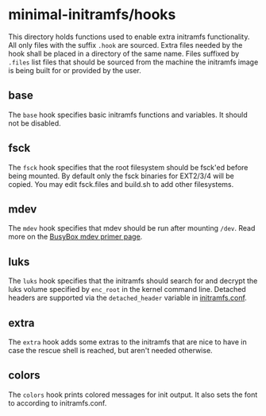 # minimal-initramfs/hooks

This directory holds functions used to enable extra initramfs functionality. All only files with the suffix `.hook` are sourced. Extra files needed by the hook shall be placed in a directory of the same name. Files suffixed by `.files` list files that should be sourced from the machine the initramfs image is being built for or provided by the user.

## base

The `base` hook specifies basic initramfs functions and variables. It should not be disabled.

## fsck

The `fsck` hook specifies that the root filesystem should be fsck'ed before being mounted. By default only the fsck binaries for EXT2/3/4 will be copied. You may edit fsck.files and build.sh to add other filesystems.

## mdev

The `mdev` hook specifies that mdev should be run after mounting `/dev`. Read more on the [BusyBox mdev primer page](https://git.busybox.net/busybox/plain/docs/mdev.txt).

## luks

The `luks` hook specifies that the initramfs should search for and decrypt the luks volume specified by `enc_root` in the kernel command line. Detached headers are supported via the `detached_header` variable in [initramfs.conf](initramfs.conf).

## extra

The `extra` hook adds some extras to the initramfs that are nice to have in case the rescue shell is reached, but aren't needed otherwise.

## colors
The `colors` hook prints colored messages for init output. It also sets the font to according to initramfs.conf.
